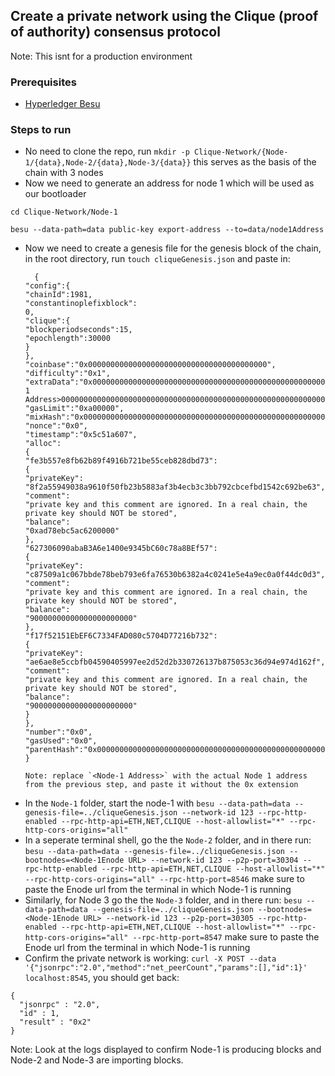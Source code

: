 ## Create a private network using the Clique (proof of authority) consensus protocol
Note: This isnt for a production environment
### Prerequisites
 * [Hyperledger Besu](https://besu.hyperledger.org/en/stable/HowTo/Get-Started/Installation-Options/Install-Binaries/)

### Steps to run
 * No need to clone the repo, run `mkdir -p Clique-Network/{Node-1/{data},Node-2/{data},Node-3/{data}}` this serves as the basis of the chain with 3 nodes
 * Now we need to generate an address for node 1 which will be used as our bootloader
  ```
  cd Clique-Network/Node-1

  besu --data-path=data public-key export-address --to=data/node1Address
  ```
* Now we need to create a genesis file for the genesis block of the chain, in the root directory, run `touch cliqueGenesis.json` and paste in:
  ```
    {
  "config":{
  "chainId":1981,
  "constantinoplefixblock":
  0,
  "clique":{
  "blockperiodseconds":15,
  "epochlength":30000
  }
  },
  "coinbase":"0x0000000000000000000000000000000000000000",
  "difficulty":"0x1",
  "extraData":"0x0000000000000000000000000000000000000000000000000000000000000000<Node
  1 Address>0000000000000000000000000000000000000000000000000000000000000000000000000000000000000000000000000000000000000000000000000000000000",
  "gasLimit":"0xa00000",
  "mixHash":"0x0000000000000000000000000000000000000000000000000000000000000000",
  "nonce":"0x0",
  "timestamp":"0x5c51a607",
  "alloc":
  {
  "fe3b557e8fb62b89f4916b721be55ceb828dbd73":
  {
  "privateKey":
  "8f2a55949038a9610f50fb23b5883af3b4ecb3c3bb792cbcefbd1542c692be63",
  "comment":
  "private key and this comment are ignored. In a real chain, the private key should NOT be stored",
  "balance":
  "0xad78ebc5ac6200000"
  },
  "627306090abaB3A6e1400e9345bC60c78a8BEf57":
  {
  "privateKey":
  "c87509a1c067bbde78beb793e6fa76530b6382a4c0241e5e4a9ec0a0f44dc0d3",
  "comment":
  "private key and this comment are ignored. In a real chain, the private key should NOT be stored",
  "balance":
  "90000000000000000000000"
  },
  "f17f52151EbEF6C7334FAD080c5704D77216b732":
  {
  "privateKey":
  "ae6ae8e5ccbfb04590405997ee2d52d2b330726137b875053c36d94e974d162f",
  "comment":
  "private key and this comment are ignored. In a real chain, the private key should NOT be stored",
  "balance":
  "90000000000000000000000"
  }
  },
  "number":"0x0",
  "gasUsed":"0x0",
  "parentHash":"0x0000000000000000000000000000000000000000000000000000000000000000"
  }

  Note: replace `<Node-1 Address>` with the actual Node 1 address from the previous step, and paste it without the 0x extension

* In the `Node-1` folder, start the node-1 with `besu --data-path=data --genesis-file=../cliqueGenesis.json --network-id 123 --rpc-http-enabled --rpc-http-api=ETH,NET,CLIQUE --host-allowlist="*" --rpc-http-cors-origins="all"`
* In a seperate terminal shell, go the the `Node-2` folder, and in there run: `besu --data-path=data --genesis-file=../cliqueGenesis.json --bootnodes=<Node-1Enode URL> --network-id 123 --p2p-port=30304 --rpc-http-enabled --rpc-http-api=ETH,NET,CLIQUE --host-allowlist="*" --rpc-http-cors-origins="all" --rpc-http-port=8546` make sure to paste the Enode url from the terminal in which Node-1 is running
* Similarly, for Node 3 go the the `Node-3` folder, and in there run: `besu --data-path=data --genesis-file=../cliqueGenesis.json --bootnodes=<Node-1Enode URL> --network-id 123 --p2p-port=30305 --rpc-http-enabled --rpc-http-api=ETH,NET,CLIQUE --host-allowlist="*" --rpc-http-cors-origins="all" --rpc-http-port=8547` make sure to paste the Enode url from the terminal in which Node-1 is running
* Confirm the private network is working: `curl -X POST --data '{"jsonrpc":"2.0","method":"net_peerCount","params":[],"id":1}' localhost:8545`, you should get back:
```
{
  "jsonrpc" : "2.0",
  "id" : 1,
  "result" : "0x2"
}
```

Note: Look at the logs displayed to confirm Node-1 is producing blocks and Node-2 and Node-3 are importing blocks.